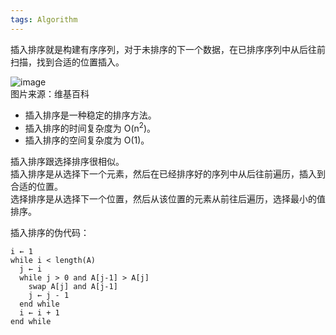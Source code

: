 ```yaml
---
tags: Algorithm
---
```

插入排序就是构建有序序列，对于未排序的下一个数据，在已排序序列中从后往前扫描，找到合适的位置插入。

![image](../../../images/Insertion_sort.gif)  
图片来源：维基百科

- 插入排序是一种稳定的排序方法。
- 插入排序的时间复杂度为 O(n<sup>2</sup>)。
- 插入排序的空间复杂度为 O(1)。

插入排序跟选择排序很相似。  
插入排序是从选择下一个元素，然后在已经排序好的序列中从后往前遍历，插入到合适的位置。  
选择排序是从选择下一个位置，然后从该位置的元素从前往后遍历，选择最小的值排序。  

插入排序的伪代码：
```
i ← 1
while i < length(A)
  j ← i
  while j > 0 and A[j-1] > A[j]
    swap A[j] and A[j-1]
    j ← j - 1
  end while
  i ← i + 1
end while
```